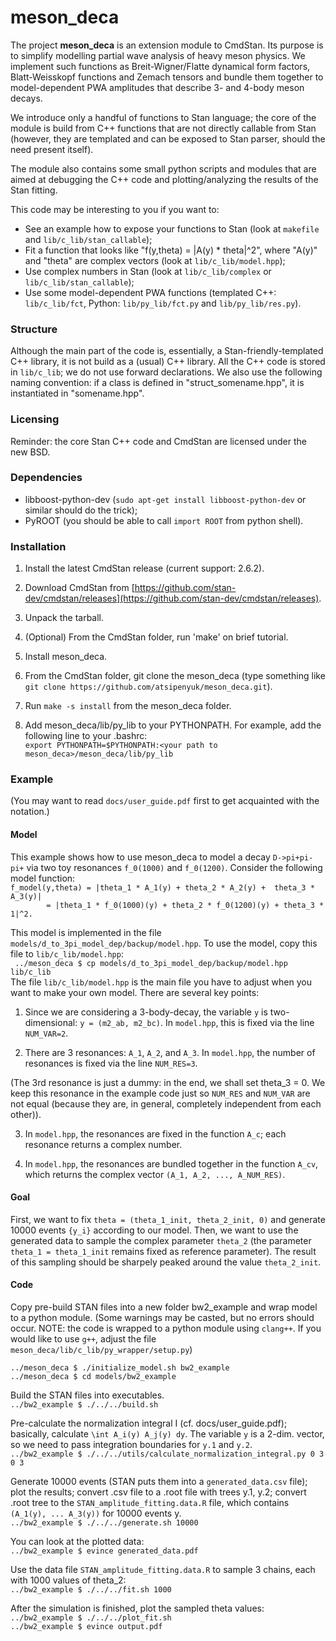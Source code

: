# meson_deca

The project <b>meson_deca</b> is an extension module to CmdStan. Its purpose is to simplify
modelling partial wave analysis of heavy meson physics. We implement such functions as
Breit-Wigner/Flatte dynamical form factors, Blatt-Weisskopf functions and Zemach tensors
and bundle them together to model-dependent PWA amplitudes that describe 3- and 4-body 
meson decays.
  
We introduce only a handful of functions to Stan language;
the core of the module is build from C++ functions that are not
directly callable from Stan (however, they are templated and 
can be exposed to Stan parser, should the need present itself).

The module also contains some small python scripts and modules
that are aimed at debugging the C++ code and plotting/analyzing
the results of the Stan fitting.
  
This code may be interesting to you if you want to:  

 * See an example how to expose your functions to Stan (look at `makefile` and `lib/c_lib/stan_callable`);
 * Fit a function that looks like "f(y,theta) = |A(y) * theta|^2", where "A(y)" and "theta" are complex vectors (look at `lib/c_lib/model.hpp`);
 * Use complex numbers in Stan (look at `lib/c_lib/complex` or `lib/c_lib/stan_callable`);
 * Use some model-dependent PWA functions (templated C++: `lib/c_lib/fct`, Python: `lib/py_lib/fct.py` and `lib/py_lib/res.py`).

### Structure  
Although the main part of the code is, essentially, a Stan-friendly-templated C++ library,
it is not build as a (usual) C++ library. All the C++ code is stored in `lib/c_lib`; 
we do not use forward declarations. We also use the following naming convention: if a
class is defined in "struct_somename.hpp", it is instantiated in "somename.hpp".

### Licensing

Reminder: the core Stan C++ code and CmdStan are licensed under the new BSD.

### Dependencies

* libboost-python-dev (`sudo apt-get install libboost-python-dev` or similar should do the trick);
* PyROOT (you should be able to call `import ROOT` from python shell).

### Installation

1. Install the latest CmdStan release (current support: 2.6.2).
  1. Download CmdStan from [https://github.com/stan-dev/cmdstan/releases](https://github.com/stan-dev/cmdstan/releases).
  2. Unpack the tarball.
  3. (Optional) From the CmdStan folder, run 'make' on brief tutorial.

2. Install meson_deca.
  1. From the CmdStan folder, git clone the meson_deca  (type something like `git clone https://github.com/atsipenyuk/meson_deca.git`).
  2. Run `make -s install` from the meson_deca folder.
  3. Add meson_deca/lib/py_lib to your PYTHONPATH. For example, add the following
line to your .bashrc:   
`export PYTHONPATH=$PYTHONPATH:<your path to meson_deca>/meson_deca/lib/py_lib`  

### Example

(You may want to read `docs/user_guide.pdf` first to get acquainted with the
notation.)

#### Model
This example shows how to use meson_deca to model a decay `D->pi+pi-pi+`
via two toy resonances `f_0(1000)` and `f_0(1200)`. Consider the following
model function:  
`f_model(y,theta) = |theta_1 * A_1(y) + theta_2 * A_2(y) +  theta_3 * A_3(y)|`  
`        = |theta_1 * f_0(1000)(y) + theta_2 * f_0(1200)(y) + theta_3 * 1|^2.`  

This model is implemented in the file `models/d_to_3pi_model_dep/backup/model.hpp`. To use the model, copy this
file to `lib/c_lib/model.hpp`:  
` ../meson_deca $ cp models/d_to_3pi_model_dep/backup/model.hpp lib/c_lib`  
The file `lib/c_lib/model.hpp` is the main file you have to adjust when you want to make your own model. There are several key points:

1) Since we are considering a 3-body-decay, the variable `y` is two-dimensional: `y = (m2_ab, m2_bc)`. In `model.hpp`, this is fixed via the line `NUM_VAR=2`.  

2) There are 3 resonances: `A_1`, `A_2`, and `A_3`. In `model.hpp`, the number
of resonances is fixed via the line `NUM_RES=3`.  

(The 3rd resonance is just a dummy: in the end, we shall set theta_3 = 0. 
We keep this resonance in the example code just so `NUM_RES` and `NUM_VAR` are
not equal (because they are, in general, completely independent from each 
other)).  

3) In `model.hpp`, the resonances are fixed in the function `A_c`; each resonance returns a complex number.  

4) In `model.hpp`, the resonances are bundled together in the function `A_cv`, which returns the complex vector `(A_1, A_2, ..., A_NUM_RES)`.  

#### Goal
First, we want to fix `theta = (theta_1_init, theta_2_init, 0)` and generate 
10000 events `{y_i}` according to our model. Then, we want to use the 
generated data to sample the complex parameter `theta_2` (the parameter 
`theta_1 = theta_1_init` remains fixed as reference parameter). The result 
of this sampling should be sharpely peaked around the value `theta_2_init`.

#### Code

Copy pre-build STAN files into a new folder bw2_example and 
wrap model to a python module. (Some warnings may be casted, but
no errors should occur. NOTE: the code is wrapped to a python
module using `clang++`. If you would like to use `g++`, adjust the file
`meson_deca/lib/c_lib/py_wrapper/setup.py`)  
  
`../meson_deca $ ./initialize_model.sh bw2_example`  
`../meson_deca $ cd models/bw2_example`  
  
Build the STAN files into executables.  
`../bw2_example $ ./../../build.sh`  

Pre-calculate the normalization integral I (cf. docs/user_guide.pdf);
basically, calculate `\int A_i(y) A_j(y) dy`. The variable `y` is a 2-dim.
vector, so we need to pass integration boundaries for `y.1` and `y.2`.  
`../bw2_example $ ./../../utils/calculate_normalization_integral.py 0 3 0 3`  
  
Generate 10000 events (STAN puts them into a `generated_data.csv` file);
plot the results; convert .csv file to a .root file with trees y.1, y.2;
convert .root tree to the `STAN_amplitude_fitting.data.R` file, which 
contains `(A_1(y), ... A_3(y))` for 10000 events y.  
`../bw2_example $ ./../../generate.sh 10000`  
  
You can look at the plotted data:  
`../bw2_example $ evince generated_data.pdf`  
  
Use the data file `STAN_amplitude_fitting.data.R` to sample 3 chains, each
with 1000 values of theta_2:  
`../bw2_example $ ./../../fit.sh 1000`  
  
After the simulation is finished, plot the sampled theta values:  
`../bw2_example $ ./../../plot_fit.sh`  
`../bw2_example $ evince output.pdf`  




